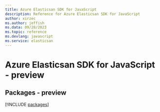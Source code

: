 ```yaml
---
title: Azure Elasticsan SDK for JavaScript
description: Reference for Azure Elasticsan SDK for JavaScript
author: xirzec
ms.author: jeffish
ms.data: 09/28/2023
ms.topic: reference
ms.devlang: javascript
ms.service: elasticsan
---
```

# Azure Elasticsan SDK for JavaScript - preview
## Packages - preview
[!INCLUDE [packages](elasticsan-index.md)]